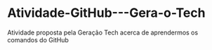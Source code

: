 # Atividade-GitHub---Gera-o-Tech
Atividade proposta pela Geração Tech acerca de aprendermos os comandos do GitHub
